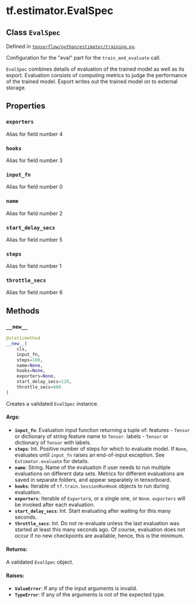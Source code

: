 <div itemscope itemtype="http://developers.google.com/ReferenceObject">
<meta itemprop="name" content="tf.estimator.EvalSpec" />
<meta itemprop="property" content="exporters"/>
<meta itemprop="property" content="hooks"/>
<meta itemprop="property" content="input_fn"/>
<meta itemprop="property" content="name"/>
<meta itemprop="property" content="start_delay_secs"/>
<meta itemprop="property" content="steps"/>
<meta itemprop="property" content="throttle_secs"/>
<meta itemprop="property" content="__new__"/>
</div>

# tf.estimator.EvalSpec

## Class `EvalSpec`





Defined in [`tensorflow/python/estimator/training.py`](https://www.tensorflow.org/code/tensorflow/python/estimator/training.py).

Configuration for the "eval" part for the `train_and_evaluate` call.

`EvalSpec` combines details of evaluation of the trained model as well as its
export. Evaluation consists of computing metrics to judge the performance of
the trained model.  Export writes out the trained model on to external
storage.

## Properties

<h3 id="exporters"><code>exporters</code></h3>

Alias for field number 4

<h3 id="hooks"><code>hooks</code></h3>

Alias for field number 3

<h3 id="input_fn"><code>input_fn</code></h3>

Alias for field number 0

<h3 id="name"><code>name</code></h3>

Alias for field number 2

<h3 id="start_delay_secs"><code>start_delay_secs</code></h3>

Alias for field number 5

<h3 id="steps"><code>steps</code></h3>

Alias for field number 1

<h3 id="throttle_secs"><code>throttle_secs</code></h3>

Alias for field number 6



## Methods

<h3 id="__new__"><code>__new__</code></h3>

``` python
@staticmethod
__new__(
    cls,
    input_fn,
    steps=100,
    name=None,
    hooks=None,
    exporters=None,
    start_delay_secs=120,
    throttle_secs=600
)
```

Creates a validated `EvalSpec` instance.

#### Args:

* <b>`input_fn`</b>: Evaluation input function returning a tuple of:
      features - `Tensor` or dictionary of string feature name to `Tensor`.
      labels - `Tensor` or dictionary of `Tensor` with labels.
* <b>`steps`</b>: Int. Positive number of steps for which to evaluate model. If
    `None`, evaluates until `input_fn` raises an end-of-input exception.
    See `Estimator.evaluate` for details.
* <b>`name`</b>: String. Name of the evaluation if user needs to run multiple
    evaluations on different data sets. Metrics for different evaluations
    are saved in separate folders, and appear separately in tensorboard.
* <b>`hooks`</b>: Iterable of `tf.train.SessionRunHook` objects to run
    during evaluation.
* <b>`exporters`</b>: Iterable of `Exporter`s, or a single one, or `None`.
    `exporters` will be invoked after each evaluation.
* <b>`start_delay_secs`</b>: Int. Start evaluating after waiting for this many
    seconds.
* <b>`throttle_secs`</b>: Int. Do not re-evaluate unless the last evaluation was
    started at least this many seconds ago. Of course, evaluation does not
    occur if no new checkpoints are available, hence, this is the minimum.


#### Returns:

A validated `EvalSpec` object.


#### Raises:

* <b>`ValueError`</b>: If any of the input arguments is invalid.
* <b>`TypeError`</b>: If any of the arguments is not of the expected type.



